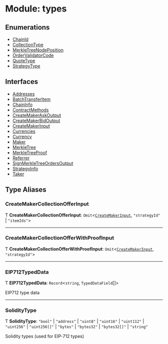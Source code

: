 # Module: types

## Enumerations

- [ChainId](../enums/types.ChainId.md)
- [CollectionType](../enums/types.CollectionType.md)
- [MerkleTreeNodePosition](../enums/types.MerkleTreeNodePosition.md)
- [OrderValidatorCode](../enums/types.OrderValidatorCode.md)
- [QuoteType](../enums/types.QuoteType.md)
- [StrategyType](../enums/types.StrategyType.md)

## Interfaces

- [Addresses](../interfaces/types.Addresses.md)
- [BatchTransferItem](../interfaces/types.BatchTransferItem.md)
- [ChainInfo](../interfaces/types.ChainInfo.md)
- [ContractMethods](../interfaces/types.ContractMethods.md)
- [CreateMakerAskOutput](../interfaces/types.CreateMakerAskOutput.md)
- [CreateMakerBidOutput](../interfaces/types.CreateMakerBidOutput.md)
- [CreateMakerInput](../interfaces/types.CreateMakerInput.md)
- [Currencies](../interfaces/types.Currencies.md)
- [Currency](../interfaces/types.Currency.md)
- [Maker](../interfaces/types.Maker.md)
- [MerkleTree](../interfaces/types.MerkleTree.md)
- [MerkleTreeProof](../interfaces/types.MerkleTreeProof.md)
- [Referrer](../interfaces/types.Referrer.md)
- [SignMerkleTreeOrdersOutput](../interfaces/types.SignMerkleTreeOrdersOutput.md)
- [StrategyInfo](../interfaces/types.StrategyInfo.md)
- [Taker](../interfaces/types.Taker.md)

## Type Aliases

### CreateMakerCollectionOfferInput

Ƭ **CreateMakerCollectionOfferInput**: `Omit`\<[`CreateMakerInput`](../interfaces/types.CreateMakerInput.md), ``"strategyId"`` \| ``"itemIds"``\>

___

### CreateMakerCollectionOfferWithProofInput

Ƭ **CreateMakerCollectionOfferWithProofInput**: `Omit`\<[`CreateMakerInput`](../interfaces/types.CreateMakerInput.md), ``"strategyId"``\>

___

### EIP712TypedData

Ƭ **EIP712TypedData**: `Record`\<`string`, `TypedDataField`[]\>

EIP712 type data

___

### SolidityType

Ƭ **SolidityType**: ``"bool"`` \| ``"address"`` \| ``"uint8"`` \| ``"uint16"`` \| ``"uint112"`` \| ``"uint256"`` \| ``"uint256[]"`` \| ``"bytes"`` \| ``"bytes32"`` \| ``"bytes32[]"`` \| ``"string"``

Solidity types (used for EIP-712 types)
